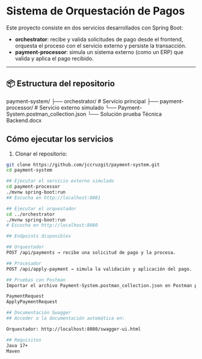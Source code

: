 # Sistema de Orquestación de Pagos

Este proyecto consiste en dos servicios desarrollados con Spring Boot:

- **orchestrator**: recibe y valida solicitudes de pago desde el frontend, orquesta el proceso con el servicio externo y persiste la transacción.
- **payment-processor**: simula un sistema externo (como un ERP) que valida y aplica el pago recibido.

---

## 📦 Estructura del repositorio
payment-system/
├── orchestrator/ # Servicio principal
├── payment-processor/ # Servicio externo simulado
└── Payment-System.postman_collection.json
└── Solución prueba Técnica Backend.docx

## Cómo ejecutar los servicios

1. Clonar el repositorio:
```bash
git clone https://github.com/jccruzgit/payment-system.git
cd payment-system

## Ejecutar el servicio externo simulado
cd payment-processor
./mvnw spring-boot:run
## Escucha en http://localhost:8081

## Ejecutar el orquestador
cd ../orchestrator
./mvnw spring-boot:run
# Escucha en http://localhost:8080

## Endpoints disponibles

## Orquestador
POST /api/payments → recibe una solicitud de pago y la procesa.

## Procesador
POST /api/apply-payment → simula la validación y aplicación del pago.

## Pruebas con Postman
Importar el archivo Payment-System.postman_collection.json en Postman para probar los request:

PaymentRequest
ApplyPaymentRequest

## Documentación Swagger
## Acceder a la documentación automática en:

Orquestador: http://localhost:8080/swagger-ui.html

## Requisitos
Java 17+
Maven
